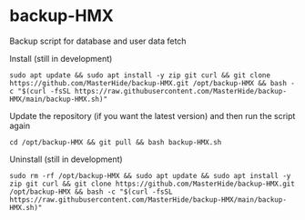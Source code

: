 # backup-HMX
Backup script for database and user data fetch

Install (still in development)

```
sudo apt update && sudo apt install -y zip git curl && git clone https://github.com/MasterHide/backup-HMX.git /opt/backup-HMX && bash -c "$(curl -fsSL https://raw.githubusercontent.com/MasterHide/backup-HMX/main/backup-HMX.sh)"
```

Update the repository (if you want the latest version) and then run the script again

```
cd /opt/backup-HMX && git pull && bash backup-HMX.sh
```

Uninstall (still in development)

```
sudo rm -rf /opt/backup-HMX && sudo apt update && sudo apt install -y zip git curl && git clone https://github.com/MasterHide/backup-HMX.git /opt/backup-HMX && bash -c "$(curl -fsSL https://raw.githubusercontent.com/MasterHide/backup-HMX/main/backup-HMX.sh)"
```
